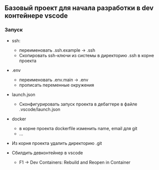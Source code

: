 ## Базовый проект для начала разработки в dev контейнере vscode

### Запуск

- ssh:
    - переименовать .ssh.example -> .ssh
    - Скопировать ssh-ключи из системы в директорию .ssh в корне проекта

- .env
    - переименовать .env.main -> .env
    - прописать переменные окружения

- launch.json
    - Сконфигурировать запуск проекта в дебаггере в файле .vscode/launch.json

- docker
    - в корне проекта dockerfile изменить name, email для git
    - ...

- Из корня проекта удалить директорию .git

- Сбилдить девконтейнер в vscode
    - F1 -> Dev Containers: Rebuild and Reopen in Container